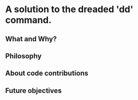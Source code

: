 # A solution to the dreaded 'dd' command. 
<h2> What and Why? </h2>
<h2> Philosophy </h2>
<h2> About code contributions </h2>
<h2> Future objectives</h2>

